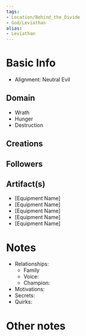 ```yaml
---
tags:
- Location/Behind_the_Divide
- God/Leviathan
alias:
- Leviathan
---
```


# Basic Info
- Alignment: Neutral Evil


## Domain
- Wrath
- Hunger
- Destruction

## Creations


## Followers


## Artifact(s)
- [Equipment Name]
- [Equipment Name]
- [Equipment Name]
- [Equipment Name]
- [Equipment Name]

# Notes
- Relationships: 
	- Family
	- Voice: 
	- Champion: 
- Motivations: 
- Secrets: 
- Quirks: 

# Other notes
